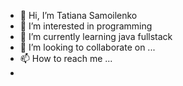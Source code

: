 - 👋 Hi, I’m Tatiana Samoilenko
- 👀 I’m interested in programming
- 🌱 I’m currently learning java fullstack
- 💞️ I’m looking to collaborate on ...
- 📫 How to reach me ... 
- <div data-iframe-width="150" data-iframe-height="270" data-share-badge-id="83e1a418-f6fa-4391-97b6-9053728ec20e" data-share-badge-host="https://www.credly.com"></div><script type="text/javascript" async src="//cdn.credly.com/assets/utilities/embed.js"></script>

<!---
TatiSam/TatiSam is a ✨ special ✨ repository because its `README.md` (this file) appears on your GitHub profile.
You can click the Preview link to take a look at your changes.
--->
